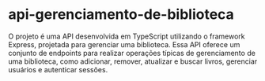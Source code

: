 # api-gerenciamento-de-biblioteca
O projeto é uma API desenvolvida em TypeScript utilizando o framework Express, projetada para gerenciar uma biblioteca. Essa API oferece um conjunto de endpoints para realizar operações típicas de gerenciamento de uma biblioteca, como adicionar, remover, atualizar e buscar livros, gerenciar usuários e autenticar sessões.
